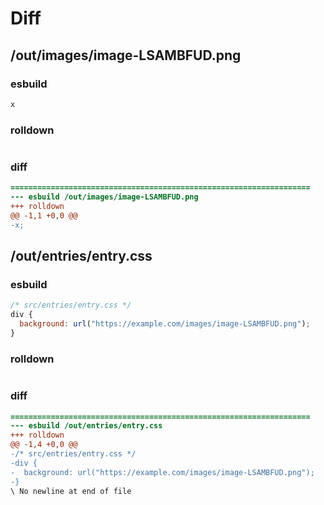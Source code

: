 # Diff
## /out/images/image-LSAMBFUD.png
### esbuild
```js
x
```
### rolldown
```js

```
### diff
```diff
===================================================================
--- esbuild	/out/images/image-LSAMBFUD.png
+++ rolldown	
@@ -1,1 +0,0 @@
-x;

```
## /out/entries/entry.css
### esbuild
```js
/* src/entries/entry.css */
div {
  background: url("https://example.com/images/image-LSAMBFUD.png");
}
```
### rolldown
```js

```
### diff
```diff
===================================================================
--- esbuild	/out/entries/entry.css
+++ rolldown	
@@ -1,4 +0,0 @@
-/* src/entries/entry.css */
-div {
-  background: url("https://example.com/images/image-LSAMBFUD.png");
-}
\ No newline at end of file

```
